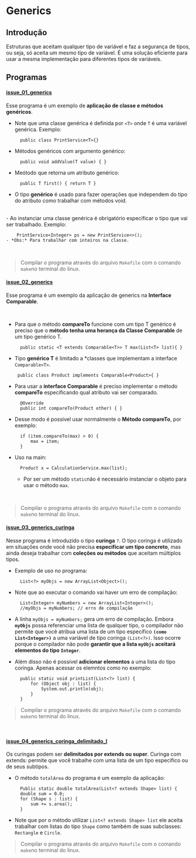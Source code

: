 # Generics

## Introdução

Estruturas que aceitam qualquer tipo de variável e faz a segurança de tipos, ou seja, só aceita um mesmo tipo de variável. É uma solução eficiente para usar a mesma implementação para diferentes tipos de variáveis.


## Programas
#### [issue_01_generics](https://github.com/nandosannn/estudos-java/tree/main/m%C3%B3dulo_18_generics/issue_01_generics)
Esse programa é um exemplo de **aplicação de classe e métodos genéricos**.
<br>
- Note que uma classe genérica é definida por ``<T>`` onde ``T`` é uma variável genérica. Exemplo:

        public class PrintService<T>{}
- Métodos genéricos com argumento genérico:

        public void addValue(T value) { }
- Meótodo que retorna um atributo genérico:
        
        public T first() { return T }
- O tipo **genérico** é usado para fazer operações que independem do tipo do atributo como trabalhar com métodos void.
<br>
- Ao instanciar uma classe genérica é obrigatório especificar o tipo que vai ser trabalhado. Exemplo:

        PrintService<Integer> ps = new PrintService<>();
    - *Obs:* Para trabalhar com inteiros na classe.
<br>

> Compilar o programa através do arquivo ``Makefile`` com o comando ``make``no terminal do linux.

#### [issue_02_generics]()

Esse programa é um exemplo da aplicação de generics na **Interface Comparable**.

<br>

- Para que o método **compareTo** funcione com um tipo T genérico é preciso que o **método tenha uma herança da Classe Comparable** de um tipo genérico T.

        public static <T extends Comparable<T>> T max(List<T> list){ }
-  Tipo **genérico T** é limitado a *classes que implementam a interface ``Comparable<T>``.

        public class Product implements Comparable<Product>{ }
- Para usar a **interface Comparable** é preciso implementar o método **compareTo** especificando qual atributo vai ser comparado.

        @Override
        public int compareTo(Product other) { }

- Desse modo é possível usar normalmente o **Método compareTo**, por exemplo:

        if (item.compareTo(max) > 0) {
			max = item;
		}
- Uso na main:

        Product x = CalculationService.max(list);

    - Por ser um método ``static``não é necessário instanciar o objeto para usar o método ``max``.

<br>

> Compilar o programa através do arquivo ``Makefile`` com o comando ``make``no terminal do linux.

#### [issue_03_generics_curinga]()

Nesse programa é introduzido o tipo **curinga** ``?``. O tipo coringa é utilizado em situações onde você não precisa **especificar um tipo concreto**, mas ainda deseja trabalhar com **coleções ou métodos** que aceitam múltiplos tipos. 

- Exemplo de uso no programa:

        List<?> myObjs = new ArrayList<Object>();

- Note que ao executar o comando vai haver um erro de compilação:

        List<Integer> myNumbers = new ArrayList<Integer>();
        //myObjs = myNumbers; // erro de compilação

- A linha ``myObjs = myNumbers;`` gera um erro de compilação. Embora **``myObjs``** possa referenciar uma lista de qualquer tipo, o compilador não permite que você atribua uma lista de um tipo específico **``(como List<Integer>)``** a uma variável de tipo coringa ``(List<?>)``. Isso ocorre porque o compilador não pode **garantir que a lista ``myObjs`` aceitará elementos do tipo ``Integer``**.

- Além disso não é possível **adicionar elementos** a uma lista do tipo coringa. Apenas acessar os elemntos como no exemplo:

        public static void printList(List<?> list) {
            for (Object obj : list) {
                System.out.println(obj);
            }
        }

> Compilar o programa através do arquivo ``Makefile`` com o comando ``make``no terminal do linux.

<br>

#### [issue_04_generics_coringa_delimitado_I]()

Os curingas podem ser **delimitados por extends ou super**. Curinga com extends: permite que você trabalhe com uma lista de um tipo específico ou de seus subtipos.

- O método ``totalArea`` do programa é um exemplo da aplicação: 

        Public static double totalArea(List<? extends Shape> list) {
        double sum = 0.0;
        for (Shape s : list) {
            sum += s.area();
        }

- Note que por o método utilizar ``List<? extends Shape> list`` ele aceita trabalhar com listas do tipo ``Shape`` como também de suas subclasses: ``Rectangle`` e ``Circle``.

> Compilar o programa através do arquivo ``Makefile`` com o comando ``make``no terminal do linux.


    












